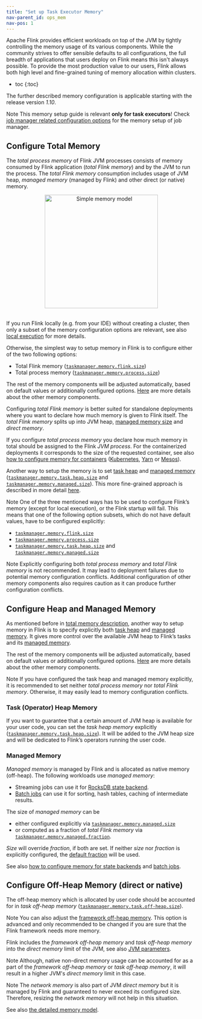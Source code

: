 ```yaml
---
title: "Set up Task Executor Memory"
nav-parent_id: ops_mem
nav-pos: 1
---
```

<!--
Licensed to the Apache Software Foundation (ASF) under one
or more contributor license agreements.  See the NOTICE file
distributed with this work for additional information
regarding copyright ownership.  The ASF licenses this file
to you under the Apache License, Version 2.0 (the
"License"); you may not use this file except in compliance
with the License.  You may obtain a copy of the License at

  http://www.apache.org/licenses/LICENSE-2.0

Unless required by applicable law or agreed to in writing,
software distributed under the License is distributed on an
"AS IS" BASIS, WITHOUT WARRANTIES OR CONDITIONS OF ANY
KIND, either express or implied.  See the License for the
specific language governing permissions and limitations
under the License.
-->

Apache Flink provides efficient workloads on top of the JVM by tightly controlling the memory usage of its various components.
While the community strives to offer sensible defaults to all configurations, the full breadth of applications
that users deploy on Flink means this isn't always possible. To provide the most production value to our users,
Flink allows both high level and fine-grained tuning of memory allocation within clusters.

* toc
{:toc}

The further described memory configuration is applicable starting with the release version *1.10*.

<span class="label label-info">Note</span> This memory setup guide is relevant <strong>only for task executors</strong>!
Check [job manager related configuration options](../config.html#jobmanager-heap-size) for the memory setup of job manager.

## Configure Total Memory

The *total process memory* of Flink JVM processes consists of memory consumed by Flink application (*total Flink memory*)
and by the JVM to run the process. The *total Flink memory* consumption includes usage of JVM heap,
*managed memory* (managed by Flink) and other direct (or native) memory.

<center>
  <img src="{{ site.baseurl }}/fig/simple_mem_model.svg" width="300px" alt="Simple memory model" usemap="#simple-mem-model">
</center>
<br />

If you run FIink locally (e.g. from your IDE) without creating a cluster, then only a subset of the memory configuration
options are relevant, see also [local execution](mem_detail.html#local-execution) for more details.

Otherwise, the simplest way to setup memory in Flink is to configure either of the two following options:
* Total Flink memory ([`taskmanager.memory.flink.size`](../config.html#taskmanager-memory-flink-size))
* Total process memory ([`taskmanager.memory.process.size`](../config.html#taskmanager-memory-process-size))

The rest of the memory components will be adjusted automatically, based on default values or additionally configured options.
[Here](mem_detail.html#detailed-memory-model) are more details about the other memory components.

Configuring *total Flink memory* is better suited for standalone deployments where you want to declare how much memory
is given to Flink itself. The *total Flink memory* splits up into JVM heap, [managed memory size](#managed-memory)
and *direct memory*.

If you configure *total process memory* you declare how much memory in total should be assigned to the Flink *JVM process*.
For the containerized deployments it corresponds to the size of the requested container, see also
[how to configure memory for containers](mem_tuning.html#configure-memory-for-containers)
([Kubernetes](../deployment/kubernetes.html), [Yarn](../deployment/yarn_setup.html) or [Mesos](../deployment/mesos.html)).

Another way to setup the memory is to set [task heap](#task-operator-heap-memory) and [managed memory](#managed-memory)
([`taskmanager.memory.task.heap.size`](../config.html#taskmanager-memory-task-heap-size) and [`taskmanager.memory.managed.size`](../config.html#taskmanager-memory-managed-size)).
This more fine-grained approach is described in more detail [here](#configure-heap-and-managed-memory).

<span class="label label-info">Note</span> One of the three mentioned ways has to be used to configure Flink’s memory (except for local execution), or the Flink startup will fail.
This means that one of the following option subsets, which do not have default values, have to be configured explicitly:
* [`taskmanager.memory.flink.size`](../config.html#taskmanager-memory-flink-size)
* [`taskmanager.memory.process.size`](../config.html#taskmanager-memory-process-size)
* [`taskmanager.memory.task.heap.size`](../config.html#taskmanager-memory-task-heap-size) and [`taskmanager.memory.managed.size`](../config.html#taskmanager-memory-managed-size)

<span class="label label-info">Note</span> Explicitly configuring both *total process memory* and *total Flink memory* is not recommended.
It may lead to deployment failures due to potential memory configuration conflicts. Additional configuration
of other memory components also requires caution as it can produce further configuration conflicts.

## Configure Heap and Managed Memory

As mentioned before in [total memory description](#configure-total-memory), another way to setup memory in Flink is
to specify explicitly both [task heap](#task-operator-heap-memory) and [managed memory](#managed-memory).
It gives more control over the available JVM heap to Flink’s tasks and its [managed memory](#managed-memory).

The rest of the memory components will be adjusted automatically, based on default values or additionally configured options.
[Here](mem_detail.html#detailed-memory-model) are more details about the other memory components.

<span class="label label-info">Note</span> If you have configured the task heap and managed memory explicitly, it is recommended to set neither
*total process memory* nor *total Flink memory*. Otherwise, it may easily lead to memory configuration conflicts.

### Task (Operator) Heap Memory

If you want to guarantee that a certain amount of JVM heap is available for your user code, you can set the *task heap memory*
explicitly ([`taskmanager.memory.task.heap.size`](../config.html#taskmanager-memory-task-heap-size)).
It will be added to the JVM heap size and will be dedicated to Flink’s operators running the user code.

### Managed Memory

*Managed memory* is managed by Flink and is allocated as native memory (off-heap). The following workloads use *managed memory*:
* Streaming jobs can use it for [RocksDB state backend](../state/state_backends.html#the-rocksdbstatebackend).
* [Batch jobs](../../dev/batch) can use it for sorting, hash tables, caching of intermediate results.

The size of *managed memory* can be
* either configured explicitly via [`taskmanager.memory.managed.size`](../config.html#taskmanager-memory-managed-size)
* or computed as a fraction of *total Flink memory* via [`taskmanager.memory.managed.fraction`](../config.html#taskmanager-memory-managed-fraction).

*Size* will override *fraction*, if both are set.
If neither *size* nor *fraction* is explicitly configured, the [default fraction](../config.html#taskmanager-memory-managed-fraction) will be used.

See also [how to configure memory for state backends](mem_tuning.html#configure-memory-for-state-backends) and [batch jobs](mem_tuning.html#configure-memory-for-batch-jobs).

## Configure Off-Heap Memory (direct or native)

The off-heap memory which is allocated by user code should be accounted for in *task off-heap memory*
([`taskmanager.memory.task.off-heap.size`](../config.html#taskmanager-memory-task-off-heap-size)).

<span class="label label-info">Note</span> You can also adjust the [framework off-heap memory](mem_detail.html#framework-memory). This option is advanced
and only recommended to be changed if you are sure that the Flink framework needs more memory.

Flink includes the *framework off-heap memory* and *task off-heap memory* into the *direct memory* limit of the JVM,
see also [JVM parameters](mem_detail.html#jvm-parameters).

<span class="label label-info">Note</span> Although, native non-direct memory usage can be accounted for as a part of the
*framework off-heap memory* or *task off-heap memory*, it will result in a higher JVM's *direct memory* limit in this case.

<span class="label label-info">Note</span> The *network memory* is also part of JVM *direct memory* but it is managed by Flink and guaranteed
to never exceed its configured size. Therefore, resizing the *network memory* will not help in this situation.

See also [the detailed memory model](mem_detail.html#detailed-memory-model).
